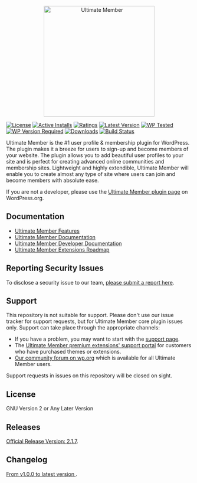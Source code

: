 <p align="center"><a href="https://ultimatemember.com/"><img src="https://ultimatemember.com/wp-content/uploads/2017/06/umlogonew1.png" alt="Ultimate Member" width="300"></a></p>

[![License](https://img.shields.io/github/license/ultimatemember/ultimatemember)](https://img.shields.io/github/license/ultimatemember/ultimatemember)
[![Active Installs](https://img.shields.io/wordpress/plugin/installs/ultimate-member.svg)](https://img.shields.io/wordpress/plugin/installs/ultimate-member.svg)
[![Ratings](https://img.shields.io/wordpress/plugin/rating/ultimate-member)](https://img.shields.io/wordpress/plugin/rating/ultimate-member)
[![Latest Version](https://img.shields.io/wordpress/plugin/v/ultimate-member?label=Latest)](https://img.shields.io/wordpress/plugin/v/ultimate-member?label=Latest)
[![WP Tested](https://img.shields.io/wordpress/plugin/tested/ultimate-member?label=wp)](https://img.shields.io/wordpress/plugin/tested/ultimate-member?label=wp)
[![WP Version Required](https://img.shields.io/wordpress/plugin/wp-version/ultimate-member?label=wp)](https://img.shields.io/wordpress/plugin/wp-version/ultimate-member?label=wp)
[![Downloads](https://img.shields.io/wordpress/plugin/dt/ultimate-member.svg)](https://img.shields.io/wordpress/plugin/dt/ultimate-member.svg)
[![Build Status](https://travis-ci.org/ultimatemember/ultimatemember.svg?branch=master)](https://travis-ci.org/ultimatemember/ultimatemember)




Ultimate Member is the #1 user profile & membership plugin for WordPress. The plugin makes it a breeze for users to sign-up and become members of your website. The plugin allows you to add beautiful user profiles to your site and is perfect for creating advanced online communities and membership sites. Lightweight and highly extendible, Ultimate Member will enable you to create almost any type of site where users can join and become members with absolute ease.


If you are not a developer, please use the [Ultimate Member plugin page](https://wordpress.org/plugins/ultimate-member/) on WordPress.org.


## Documentation
* [Ultimate Member Features](https://ultimatemember.com/features/)
* [Ultimate Member Documentation](https://docs.ultimatemember.com)
* [Ultimate Member Developer Documentation](https://docs.ultimatemember.com/collection/28-for-developers)
* [Ultimate Member Extensions Roadmap](https://ultimatemember.com/roadmap/)

## Reporting Security Issues
To disclose a security issue to our team, [please submit a report here](https://ultimatemember.com/feedback/).


## Support
This repository is not suitable for support. Please don't use our issue tracker for support requests, but for Ultimate Member core plugin issues only. Support can take place through the appropriate channels:

* If you have a problem, you may want to start with the [support page](https://ultimatemember.com/support/).
* The [Ultimate Member premium extensions' support portal](https://ultimatemember.com/support/ticket/) for customers who have purchased themes or extensions.
* [Our community forum on wp.org](https://wordpress.org/support/plugin/ultimate-member/) which is available for all Ultimate Member users.

Support requests in issues on this repository will be closed on sight.

## License
GNU Version 2 or Any Later Version

## Releases
[Official Release Version: 2.1.7](https://github.com/ultimatemember/ultimatemember/releases/tag/2.1.7).

## Changelog
[ From v1.0.0 to latest version ](https://wordpress.org/plugins/ultimate-member/changelog/).

